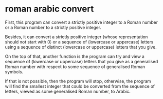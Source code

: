 # roman arabic convert

First, this program can convert a strictly positive integer to a Roman number or a Roman number to a strictly positive integer. 

Besides, it can convert a strictly positive integer (whose representation should not start with 0) or a sequence of 
(lowercase or uppercase) letters using a sequence of distinct (lowercase or uppercase) letters that you give. 

On the top of that, another function is the program can try and view a sequence of (lowercase or uppercase) letters that you
give as a generalised Roman number with respect to some sequence of generalised Roman symbols.

If that is not possible, then the program will stop, otherwise, the program will find the smallest integer that could be 
converted from the sequence of letters, viewed as some generalised Roman number, to Arabic.

